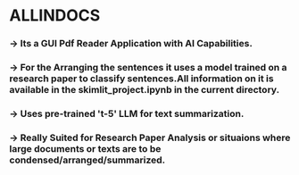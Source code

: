 # ALLINDOCS
### -> Its a GUI Pdf Reader Application with AI Capabilities.
### -> For the Arranging the sentences it uses a model trained on a research paper to classify sentences.All information on it is available in the skimlit_project.ipynb in the current directory.
### -> Uses pre-trained 't-5' LLM for text summarization.
### -> Really Suited for Research Paper Analysis or situaions where large documents or texts are to be condensed/arranged/summarized.


